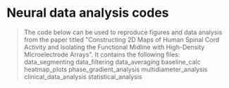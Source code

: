 # Neural data analysis codes

> The code below can be used to reproduce figures and data analysis from the paper titled "Constructing 2D Maps of Human Spinal Cord Activity and Isolating the Functional Midline with High-Density Microelectrode Arrays". It contains the following files: data_segmenting data_filtering data_averaging baseline_calc heatmap_plots phase_gradient_analysis multidiameter_analysis clinical_data_analysis statistical_analysis
